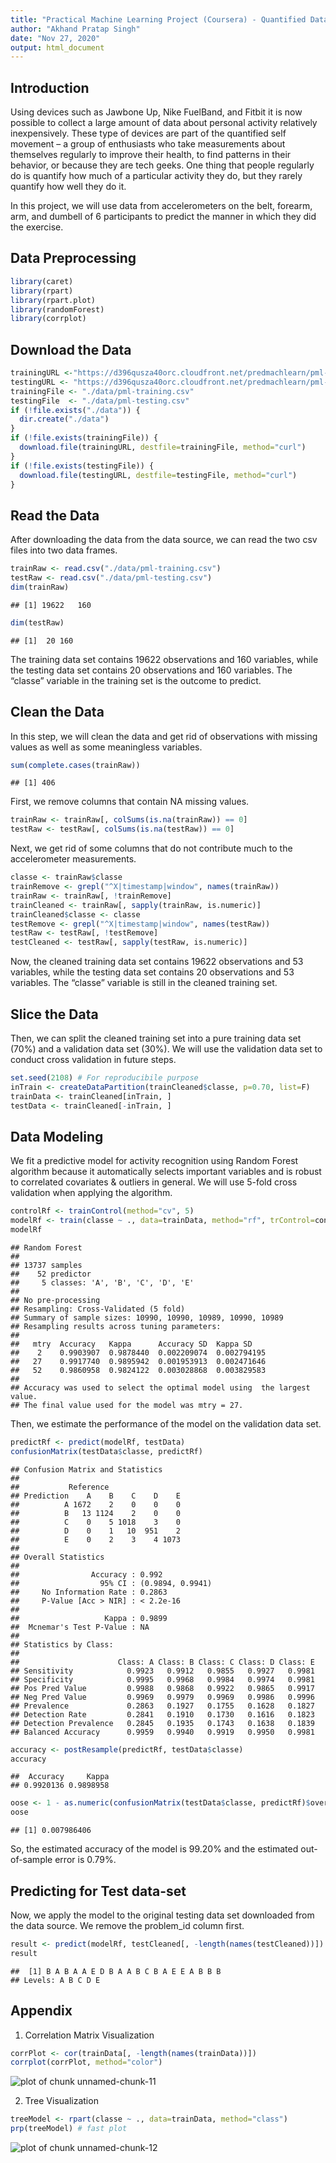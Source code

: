 ```yaml
---
title: "Practical Machine Learning Project (Coursera) - Quantified Data Analysis"
author: "Akhand Pratap Singh"
date: "Nov 27, 2020"
output: html_document
---
```


Introduction
------------

Using devices such as Jawbone Up, Nike FuelBand, and Fitbit it is now possible to collect a large amount of data about personal activity relatively inexpensively. These type of devices are part of the quantified self movement – a group of enthusiasts who take measurements about themselves regularly to improve their health, to find patterns in their behavior, or because they are tech geeks. One thing that people regularly do is quantify how much of a particular activity they do, but they rarely quantify how well they do it.  

In this project, we will use data from accelerometers on the belt, forearm, arm, and dumbell of 6 participants to predict the manner in which they did the exercise.

Data Preprocessing
------------------


```r
library(caret)
library(rpart)
library(rpart.plot)
library(randomForest)
library(corrplot)
```

Download the Data
-----------------


```r
trainingURL <-"https://d396qusza40orc.cloudfront.net/predmachlearn/pml-training.csv"
testingURL <- "https://d396qusza40orc.cloudfront.net/predmachlearn/pml-testing.csv"
trainingFile <- "./data/pml-training.csv"
testingFile  <- "./data/pml-testing.csv"
if (!file.exists("./data")) {
  dir.create("./data")
}
if (!file.exists(trainingFile)) {
  download.file(trainingURL, destfile=trainingFile, method="curl")
}
if (!file.exists(testingFile)) {
  download.file(testingURL, destfile=testingFile, method="curl")
}
```

Read the Data
-------------

After downloading the data from the data source, we can read the two csv files into two data frames.  

```r
trainRaw <- read.csv("./data/pml-training.csv")
testRaw <- read.csv("./data/pml-testing.csv")
dim(trainRaw)
```

```
## [1] 19622   160
```

```r
dim(testRaw)
```

```
## [1]  20 160
```

The training data set contains 19622 observations and 160 variables, while the testing data set contains 20 observations and 160 variables. The “classe” variable in the training set is the outcome to predict.  

Clean the Data
--------------

In this step, we will clean the data and get rid of observations with missing values as well as some meaningless variables.  


```r
sum(complete.cases(trainRaw))
```

```
## [1] 406
```

First, we remove columns that contain NA missing values.  


```r
trainRaw <- trainRaw[, colSums(is.na(trainRaw)) == 0] 
testRaw <- testRaw[, colSums(is.na(testRaw)) == 0] 
```

Next, we get rid of some columns that do not contribute much to the accelerometer measurements.  


```r
classe <- trainRaw$classe
trainRemove <- grepl("^X|timestamp|window", names(trainRaw))
trainRaw <- trainRaw[, !trainRemove]
trainCleaned <- trainRaw[, sapply(trainRaw, is.numeric)]
trainCleaned$classe <- classe
testRemove <- grepl("^X|timestamp|window", names(testRaw))
testRaw <- testRaw[, !testRemove]
testCleaned <- testRaw[, sapply(testRaw, is.numeric)]
```

Now, the cleaned training data set contains 19622 observations and 53 variables, while the testing data set contains 20 observations and 53 variables. The “classe” variable is still in the cleaned training set.  

Slice the Data
--------------

Then, we can split the cleaned training set into a pure training data set (70%) and a validation data set (30%). We will use the validation data set to conduct cross validation in future steps.  


```r
set.seed(2108) # For reproducibile purpose
inTrain <- createDataPartition(trainCleaned$classe, p=0.70, list=F)
trainData <- trainCleaned[inTrain, ]
testData <- trainCleaned[-inTrain, ]
```

Data Modeling
-------------

We fit a predictive model for activity recognition using Random Forest algorithm because it automatically selects important variables and is robust to correlated covariates & outliers in general. We will use 5-fold cross validation when applying the algorithm.  


```r
controlRf <- trainControl(method="cv", 5)
modelRf <- train(classe ~ ., data=trainData, method="rf", trControl=controlRf, ntree=250)
modelRf
```

```
## Random Forest 
## 
## 13737 samples
##    52 predictor
##     5 classes: 'A', 'B', 'C', 'D', 'E' 
## 
## No pre-processing
## Resampling: Cross-Validated (5 fold) 
## Summary of sample sizes: 10990, 10990, 10989, 10990, 10989 
## Resampling results across tuning parameters:
## 
##   mtry  Accuracy   Kappa      Accuracy SD  Kappa SD   
##    2    0.9903907  0.9878440  0.002209074  0.002794195
##   27    0.9917740  0.9895942  0.001953913  0.002471646
##   52    0.9860958  0.9824122  0.003028868  0.003829583
## 
## Accuracy was used to select the optimal model using  the largest value.
## The final value used for the model was mtry = 27.
```

Then, we estimate the performance of the model on the validation data set.  


```r
predictRf <- predict(modelRf, testData)
confusionMatrix(testData$classe, predictRf)
```

```
## Confusion Matrix and Statistics
## 
##           Reference
## Prediction    A    B    C    D    E
##          A 1672    2    0    0    0
##          B   13 1124    2    0    0
##          C    0    5 1018    3    0
##          D    0    1   10  951    2
##          E    0    2    3    4 1073
## 
## Overall Statistics
##                                           
##                Accuracy : 0.992           
##                  95% CI : (0.9894, 0.9941)
##     No Information Rate : 0.2863          
##     P-Value [Acc > NIR] : < 2.2e-16       
##                                           
##                   Kappa : 0.9899          
##  Mcnemar's Test P-Value : NA              
## 
## Statistics by Class:
## 
##                      Class: A Class: B Class: C Class: D Class: E
## Sensitivity            0.9923   0.9912   0.9855   0.9927   0.9981
## Specificity            0.9995   0.9968   0.9984   0.9974   0.9981
## Pos Pred Value         0.9988   0.9868   0.9922   0.9865   0.9917
## Neg Pred Value         0.9969   0.9979   0.9969   0.9986   0.9996
## Prevalence             0.2863   0.1927   0.1755   0.1628   0.1827
## Detection Rate         0.2841   0.1910   0.1730   0.1616   0.1823
## Detection Prevalence   0.2845   0.1935   0.1743   0.1638   0.1839
## Balanced Accuracy      0.9959   0.9940   0.9919   0.9950   0.9981
```

```r
accuracy <- postResample(predictRf, testData$classe)
accuracy
```

```
##  Accuracy     Kappa 
## 0.9920136 0.9898958
```

```r
oose <- 1 - as.numeric(confusionMatrix(testData$classe, predictRf)$overall[1])
oose
```

```
## [1] 0.007986406
```

So, the estimated accuracy of the model is 99.20% and the estimated out-of-sample error is 0.79%.

Predicting for Test data-set
----------------------------

Now, we apply the model to the original testing data set downloaded from the data source. We remove the problem_id column first.  


```r
result <- predict(modelRf, testCleaned[, -length(names(testCleaned))])
result
```

```
##  [1] B A B A A E D B A A B C B A E E A B B B
## Levels: A B C D E
```

Appendix
--------

1. Correlation Matrix Visualization  


```r
corrPlot <- cor(trainData[, -length(names(trainData))])
corrplot(corrPlot, method="color")
```

![plot of chunk unnamed-chunk-11](figure/unnamed-chunk-11-1.png) 

2. Tree Visualization  


```r
treeModel <- rpart(classe ~ ., data=trainData, method="class")
prp(treeModel) # fast plot
```

![plot of chunk unnamed-chunk-12](figure/unnamed-chunk-12-1.png) 
